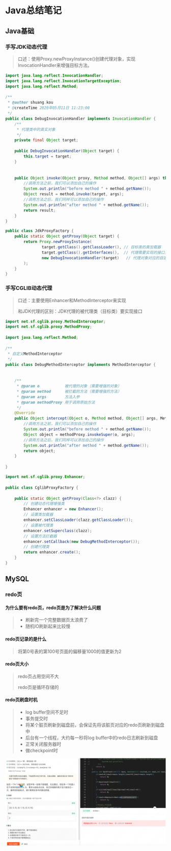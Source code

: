 # Java总结笔记

## Java基础

### 手写JDK动态代理

> 口述：使用Proxy.newProxyInstance()创建代理对象，实现InvocationHandler来增强目标方法。

```java
import java.lang.reflect.InvocationHandler;
import java.lang.reflect.InvocationTargetException;
import java.lang.reflect.Method;

/**
 * @author shuang.kou
 * @createTime 2020年05月11日 11:23:00
 */
public class DebugInvocationHandler implements InvocationHandler {
    /**
     * 代理类中的真实对象
     */
    private final Object target;

    public DebugInvocationHandler(Object target) {
        this.target = target;
    }


    public Object invoke(Object proxy, Method method, Object[] args) throws InvocationTargetException, IllegalAccessException {
        //调用方法之前，我们可以添加自己的操作
        System.out.println("before method " + method.getName());
        Object result = method.invoke(target, args);
        //调用方法之后，我们同样可以添加自己的操作
        System.out.println("after method " + method.getName());
        return result;
    }
}


```

```java
public class JdkProxyFactory {
    public static Object getProxy(Object target) {
        return Proxy.newProxyInstance(
                target.getClass().getClassLoader(), // 目标类的类加载器
                target.getClass().getInterfaces(),  // 代理需要实现的接口，可指定多个
                new DebugInvocationHandler(target)   // 代理对象对应的自定义 InvocationHandler
        );
    }
}

```



### 手写CGLIB动态代理

> 口述：主要使用Enhancer和MethodInterceptor来实现
>
> 和JDK代理的区别：JDK代理的被代理类（目标类）要实现接口

```java
import net.sf.cglib.proxy.MethodInterceptor;
import net.sf.cglib.proxy.MethodProxy;

import java.lang.reflect.Method;

/**
 * 自定义MethodInterceptor
 */
public class DebugMethodInterceptor implements MethodInterceptor {


    /**
     * @param o           被代理的对象（需要增强的对象）
     * @param method      被拦截的方法（需要增强的方法）
     * @param args        方法入参
     * @param methodProxy 用于调用原始方法
     */
    @Override
    public Object intercept(Object o, Method method, Object[] args, MethodProxy methodProxy) throws Throwable {
        //调用方法之前，我们可以添加自己的操作
        System.out.println("before method " + method.getName());
        Object object = methodProxy.invokeSuper(o, args);
        //调用方法之后，我们同样可以添加自己的操作
        System.out.println("after method " + method.getName());
        return object;
    }

}

```

```java
import net.sf.cglib.proxy.Enhancer;

public class CglibProxyFactory {

    public static Object getProxy(Class<?> clazz) {
        // 创建动态代理增强类
        Enhancer enhancer = new Enhancer();
        // 设置类加载器
        enhancer.setClassLoader(clazz.getClassLoader());
        // 设置被代理类
        enhancer.setSuperclass(clazz);
        // 设置方法拦截器
        enhancer.setCallback(new DebugMethodInterceptor());
        // 创建代理类
        return enhancer.create();
    }
}

```

## MySQL

### redo页

#### 为什么要有redo页，redo页是为了解决什么问题

> - 刷新完一个完整数据页太浪费了
> - 随机IO刷新起来比较慢

#### redo页记录的是什么

> 将第0号表的第100号页面的偏移量1000的值更新为2

#### redo页大小

> redo页占用空间不大
>
> redo页是循环存储的

#### redo页刷盘时机

> - log buffer空间不足时
> - 事务提交时
> - 将某个脏页刷新到磁盘前，会保证先将该脏页对应的redo页刷新到磁盘中
> - 后台有一个线程，大约每一秒将log buffer中的redo日志刷新到磁盘
> - 正常关闭服务器时
> - 做checkpoint时

![image-20230917165523939](./images/image-20230917165523939.png)
